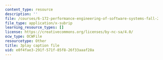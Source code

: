```yaml
---
content_type: resource
description: ''
file: /courses/6-172-performance-engineering-of-software-systems-fall-2018/e0f4fae3291f571f85f826f33aaaf28a_LvX3g45ynu8.srt
file_type: application/x-subrip
learning_resource_types: []
license: https://creativecommons.org/licenses/by-nc-sa/4.0/
ocw_type: OCWFile
resourcetype: Other
title: 3play caption file
uid: e0f4fae3-291f-571f-85f8-26f33aaaf28a
---
```

